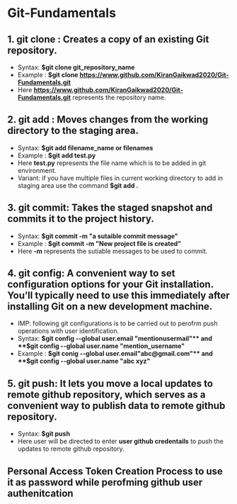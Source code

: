 # Git-Fundamentals

## 1. git clone : Creates a copy of an existing Git repository. 
- Syntax: **$git clone git_repository_name**
- Example : **$git clone https://www.github.com/KiranGaikwad2020/Git-Fundamentals.git**
- Here **https://www.github.com/KiranGaikwad2020/Git-Fundamentals.git** represents the repository name.


## 2. git add : Moves changes from the working directory to the staging area. 
- Syntax: **$git add filename_name or filenames**
- Example : **$git add test.py**
- Here **test.py** represents the file name which is to be added in git environment.
- Variant: if you have multiple files in current working directory to add in staging area use the command **$git add .**

## 3. git commit: Takes the staged snapshot and commits it to the project history. 
- Syntax: **$git commit -m "a sutaible commit message"**
- Example : **$git commit -m "New project file is created"**
- Here **-m** represents the sutiable messages to be used to commit.


## 4. git config: A convenient way to set configuration options for your Git installation. You’ll typically need to use this immediately after installing Git on a new development machine. 
- IMP: following git configurations is to be carried out to perofrm push operations with user identification.
- Syntax: **$git config --global user.email "mentionusermail"** and **$git config --global user.name "mention_username"**
- Example : **$git conig --global  user.email"abc@gmail.com"** and **$git config --global user.name "abc xyz"**

  
## 5. git push: It lets you move a local updates to remote github repository, which serves as a convenient way to publish data to remote github repository. 
- Syntax: **$git push**
- Here user will be directed to enter **user github credentails** to push the updates to remote github repository.

## Personal Access Token Creation Process to use it as password while perofming github user authenitcation

